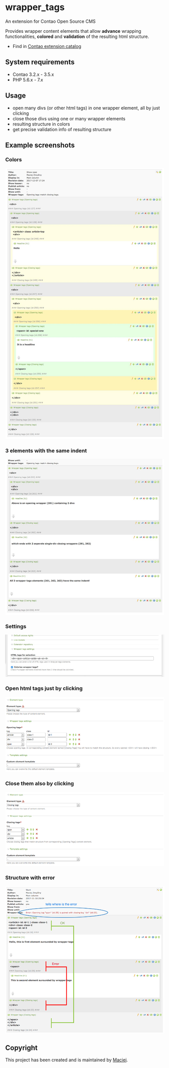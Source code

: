 wrapper_tags 
===============================
An extension for Contao Open Source CMS
 
Provides wrapper content elements that allow **advance** wrapping functionalities, **colored** and **validation** of the resulting html structure. 

* Find in [Contao extension catalog](https://contao.org/en/extension-list/view/wrapper_tags.10010009.en.html "Contao extension catalog")

## System requirements
- Contao 3.2.x - 3.5.x
- PHP 5.6.x - 7.x

## Usage

- open many divs (or other html tags) in one wrapper element, all by just clicking
- close those divs using one or many wrapper elements
- resulting structure in colors
- get precise validation info of resulting structure 

## Example screenshots

### Colors
![Showcase](docs/showcase.jpg?raw=true "Show case")

### 3 elements with the same indent

![Same indent](docs/same-indent.jpg?raw=true "Same indent")

### Settings

![Settings](docs/tl_settings.jpg?raw=true "Settings")

### Open html tags just by clicking
 
![Opening tags](docs/backend-opening-tags.png?raw=true "Opening tags")

### Close them also by clicking

![Closing tags](docs/backend-closing-tags.png?raw=true "Closing tags")
 
### Structure with error

![Structure with error](docs/backend-error.png?raw=true "Structure with error")

## Copyright
This project has been created and is maintained by [Maciej](http://contao-developer.pl).
